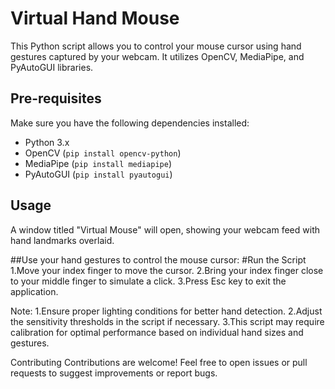 # Virtual Hand Mouse

This Python script allows you to control your mouse cursor using hand gestures captured by your webcam. It utilizes OpenCV, MediaPipe, and PyAutoGUI libraries.

## Pre-requisites

Make sure you have the following dependencies installed:

- Python 3.x
- OpenCV (`pip install opencv-python`)
- MediaPipe (`pip install mediapipe`)
- PyAutoGUI (`pip install pyautogui`)

## Usage


A window titled "Virtual Mouse" will open, showing your webcam feed with hand landmarks overlaid.

##Use your hand gestures to control the mouse cursor:
#Run the Script
	1.Move your index finger to move the cursor.
	2.Bring your index finger close to your middle finger to simulate a click.
	3.Press Esc key to exit the application.

Note:
1.Ensure proper lighting conditions for better hand detection.
2.Adjust the sensitivity thresholds in the script if necessary.
3.This script may require calibration for optimal performance based on individual hand sizes and gestures.

Contributing
Contributions are welcome! Feel free to open issues or pull requests to suggest improvements or report bugs.
